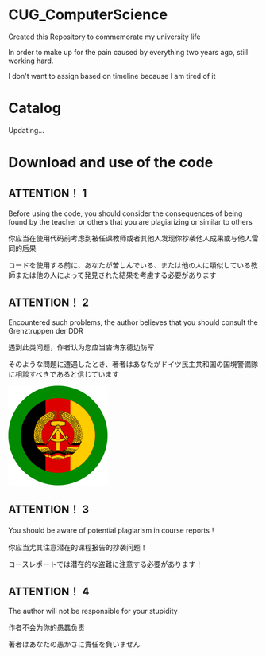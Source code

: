# CUG_ComputerScience
Created this Repository to commemorate my university life

In order to make up for the pain caused by everything two years ago, still working hard.

I don't want to assign based on timeline because I am tired of it

# Catalog

Updating...

# Download and use of the code

## ATTENTION！ 1

Before using the code, you should consider the consequences of being found by the teacher or others that you are plagiarizing or similar to others

你应当在使用代码前考虑到被任课教师或者其他人发现你抄袭他人成果或与他人雷同的后果

コードを使用する前に、あなたが苦しんでいる、または他の人に類似している教師または他の人によって発見された結果を考慮する必要があります

## ATTENTION！ 2

Encountered such problems, the author believes that you should consult the Grenztruppen der DDR

遇到此类问题，作者认为您应当咨询东德边防军

そのような問題に遭遇したとき、著者はあなたがドイツ民主共和国の国境警備隊に相談すべきであると信じています

![image](https://github.com/ChangWenhan/CUG_ComputerScience/blob/main/icon.png)

## ATTENTION！ 3

You should be aware of potential plagiarism in course reports！

你应当尤其注意潜在的课程报告的抄袭问题！

コースレポートでは潜在的な盗難に注意する必要があります！

## ATTENTION！ 4

The author will not be responsible for your stupidity

作者不会为你的愚蠢负责

著者はあなたの愚かさに責任を負いません
